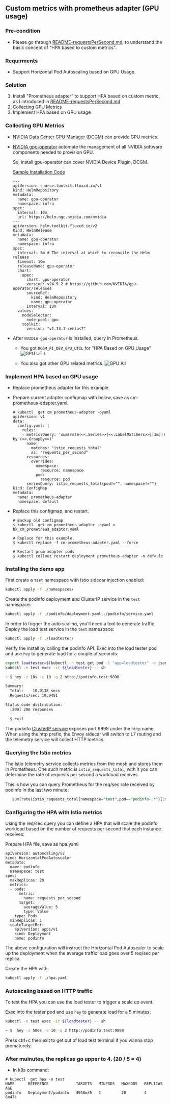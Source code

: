 ## Custom metrics with prometheus adapter (GPU usage)

### Pre-condition 
- Please go through [README-requestsPerSecond.md](https://github.com/johnzheng1975/kcd_beijing2025/blob/main/hpa_requests_gpu/README-requestsPerSecond.md), to understand the basic concept of "HPA based to custom metrics".

### Requirments
- Support Horizontal Pod Autoscaling based on GPU Usage.

### Solution
1. Install "Prometheus adapter" to support HPA based on custom metric, as I introduced in [README-requestsPerSecond.md](https://github.com/johnzheng1975/kcd_beijing2025/blob/main/hpa_requests_gpu/README-requestsPerSecond.md)
2. Collecting GPU Metrics
3. Implement HPA based on GPU usage


### Collecting GPU Metrics

- [NVIDIA Data Center GPU Manager (DCGM)](https://developer.nvidia.com/blog/monitoring-gpus-in-kubernetes-with-dcgm/) can provide GPU metrics.

- [NVIDIA gpu-operator](https://github.com/NVIDIA/gpu-operator) automate the management of all NVIDIA software components needed to provision GPU.

   So, install gpu-operator can cover NVIDIA Device Plugin, DCGM.

   [Sample Installation Code](https://github.com/johnzheng1975/kcd_beijing2025/blob/main/flux_samples/gpu-operator_installation.yaml)
   ```
   ---
   apiVersion: source.toolkit.fluxcd.io/v1
   kind: HelmRepository
   metadata:
     name: gpu-operator
     namespace: infra
   spec:
     interval: 10m
     url: https://helm.ngc.nvidia.com/nvidia
   ---
   apiVersion: helm.toolkit.fluxcd.io/v2
   kind: HelmRelease
   metadata:
     name: gpu-operator
     namespace: infra
   spec:
     interval: 5m # The interval at which to reconcile the Helm release
     timeout: 10m
     releaseName: gpu-operator
     chart:
       spec:
         chart: gpu-operator
         version: v24.9.2 # https://github.com/NVIDIA/gpu-operator/releases
         sourceRef:
           kind: HelmRepository
           name: gpu-operator
         interval: 10m
     values:
       nodeSelector:      
         node-pool: gpu
       toolkit:
         version: "v1.13.1-centos7"
   ```

- After `NVIDIA gpu-operator` is installed, query in Prometheus.
   - You got `DCGM_FI_DEV_GPU_UTIL` for "HPA Based on GPU Usage"
     ![GPU UTIL](https://github.com/johnzheng1975/kcd_beijing2025/blob/main/hpa_requests_gpu/diagrams/gpu-metrics-prometheus-gpuUtil.png)

   - You also got other GPU related metrics.
     ![GPU All](https://github.com/johnzheng1975/kcd_beijing2025/blob/main/hpa_requests_gpu/diagrams/gpu-metrics-prometheus-all.png)

### Implement HPA based on GPU usage
- Replace prometheus adapter for this example
- Prepare current adapter configmap with below, save as cm-prometheus-adapter.yaml.
  ```
  # kubectl  get cm prometheus-adapter -oyaml
  apiVersion: v1
  data:
    config.yaml: |
      rules:
      - metricsQuery: 'sum(rate(<<.Series>>{<<.LabelMatchers>>}[2m])) by (<<.GroupBy>>)'
        name:
          matches: "istio_requests_total"
          as: "requests_per_second"
        resources:
          overrides:
            namespace:
              resource: namespace
            pod:
              resource: pod
        seriesQuery: istio_requests_total{pod!="", namespace!=""}
  kind: ConfigMap
  metadata:
    name: prometheus-adapter
    namespace: default
  ```

- Replace this configmap, and restart.
  ```
  # Backup old configmap
  $ kubectl  get cm prometheus-adapter -oyaml > bk_cm_prometheus_adaptor.yaml
  
  # Replace for this example.
  $ kubectl replace -f cm-prometheus-adapter.yaml --force  

  # Restart prom-adapter pods
  $ kubectl rollout restart deployment prometheus-adapter -n default
  ```


### Installing the demo app
 
First create a `test` namespace with Istio sidecar injection enabled:

```bash
kubectl apply -f ./namespaces/
```

Create the podinfo deployment and ClusterIP service in the `test` namespace:

```bash
kubectl apply -f ./podinfo/deployment.yaml,./podinfo/service.yaml
```

In order to trigger the auto scaling, you'll need a tool to generate traffic.
Deploy the load test service in the `test` namespace:

```bash
kubectl apply -f ./loadtester/
```

Verify the install by calling the podinfo API.
Exec into the load tester pod and use `hey` to generate load for a couple of seconds:

```bash
export loadtester=$(kubectl -n test get pod -l "app=loadtester" -o jsonpath='{.items[0].metadata.name}')
kubectl -n test exec -it ${loadtester} -- sh

~ $ hey -z 10s -c 10 -q 2 http://podinfo.test:9898

Summary:
  Total:	10.0138 secs
  Requests/sec:	19.9451

Status code distribution:
  [200]	200 responses

  $ exit
```

The podinfo [ClusterIP service](https://github.com/johnzheng1975/kcd_beijing2025/blob/main/hpa_requests_gpu/podinfo/service.yaml)
exposes port 9898 under the `http` name. When using the http prefix, the Envoy sidecar will
switch to L7 routing and the telemetry service will collect HTTP metrics.

### Querying the Istio metrics

The Istio telemetry service collects metrics from the mesh and stores them in Prometheus. One such metric is
`istio_requests_total`, with it you can determine the rate of requests per second a workload receives.

This is how you can query Prometheus for the req/sec rate received by podinfo in the last two minute:

```sql
   sum(rate(istio_requests_total{namespace="test",pod=~"podinfo-.*"}[2m])) by (namespace, pod)
```


### Configuring the HPA with Istio metrics

Using the req/sec query you can define a HPA that will scale the podinfo workload based on the number of requests
per second that each instance receives:

Prepare HPA file, save as hpa.yaml
```
apiVersion: autoscaling/v2
kind: HorizontalPodAutoscaler
metadata:
  name: podinfo
  namespace: test
spec:
  maxReplicas: 20
  metrics:
  - pods:
      metric:
        name: requests_per_second 
      target:
        averageValue: 5
        type: Value
    type: Pods
  minReplicas: 1
  scaleTargetRef:
    apiVersion: apps/v1
    kind: Deployment
    name: podinfo
```
 

The above configuration will instruct the Horizontal Pod Autoscaler to scale up the deployment when the average traffic
load goes over 5 req/sec per replica.

Create the HPA with:

```bash
kubectl apply -f ./hpa.yaml
```


### Autoscaling based on HTTP traffic

To test the HPA you can use the load tester to trigger a scale up event.

Exec into the tester pod and use `hey` to generate load for a 5 minutes:

```bash
kubectl -n test exec -it ${loadtester} -- sh

~ $  hey -z 500s -c 10 -q 2 http://podinfo.test:9898
```
Press ctrl+c then exit to get out of load test terminal if you wanna stop prematurely.
 

### After muinutes, the replicas go upper to 4.  (20 / 5 = 4)
- In k8s command:
```
# kubectl  get hpa -n test
NAME      REFERENCE            TARGETS   MINPODS   MAXPODS   REPLICAS   AGE
podinfo   Deployment/podinfo   4958m/5   1         20        4          6m47s
```
 
 
